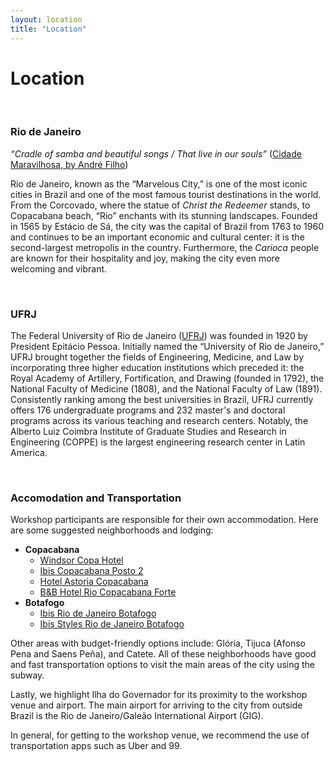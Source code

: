 ```yaml
---
layout: location
title: "Location"
---
```


# Location

<br>

### Rio de Janeiro

_“Cradle of samba and beautiful songs / That live in our souls”_ ([Cidade Maravilhosa, by André Filho](https://www.youtube.com/watch?v=UKBukXgT_ps))

Rio de Janeiro, known as the “Marvelous City,” is one of the most iconic cities in Brazil and one of the most famous tourist destinations in the world. From the Corcovado, where the statue of _Christ the Redeemer_ stands, to Copacabana beach, “Rio” enchants with its stunning landscapes. Founded in 1565 by Estácio de Sá, the city was the capital of Brazil from 1763 to 1960 and continues to be an important economic and cultural center: it is the second-largest metropolis in the country.  Furthermore, the _Carioca_ people are known for their hospitality and joy, making the city even more welcoming and vibrant.

<br>

### UFRJ

The Federal University of Rio de Janeiro ([UFRJ](https://ufrj.br/en/)) was founded in 1920 by President Epitácio Pessoa.  Initially named the “University of Rio de Janeiro,” UFRJ brought together the fields of Engineering, Medicine, and Law by incorporating three higher education institutions which preceded it: the Royal Academy of Artillery, Fortification, and Drawing (founded in 1792), the National Faculty of Medicine (1808), and the National Faculty of Law (1891). Consistently ranking among the best universities in Brazil, UFRJ currently offers 176 undergraduate programs and 232 master's and doctoral programs across its various teaching and research centers. Notably, the Alberto Luiz Coimbra Institute of Graduate Studies and Research in Engineering (COPPE) is the largest engineering research center in Latin America.

<br>

### Accomodation and Transportation

Workshop participants are responsible for their own accommodation. Here are some suggested neighborhoods and lodging:
* **Copacabana**
	- [Windsor Copa Hotel](https://windsorhoteis.com/hotel/windsor-copa/)
	- [Ibis Copacabana Posto 2](https://all.accor.com/hotel/6497/index.en.shtml)
	- [Hotel Astoria Copacabana](https://astoria.com.br/)
	- [B&B Hotel Rio Copacabana Forte](https://www.hotel-bb.com/en/hotel/rio-de-janeiro-copacabana-forte)
* **Botafogo**
	- [Ibis Rio de Janeiro Botafogo](https://all.accor.com/hotel/7547/index.pt.shtml)
	- [Ibis Styles Rio de Janeiro Botafogo](https://all.accor.com/hotel/B2Z6/index.en.shtml)

Other areas with budget-friendly options include: Glória, Tijuca (Afonso Pena and Saens Peña), and Catete. All of these neighborhoods have good and fast transportation options to visit the main areas of the city using the subway.

Lastly, we highlight Ilha do Governador for its proximity to the workshop venue and airport. The main airport for arriving to the city from outside Brazil is the Rio de Janeiro/Galeão International Airport (GIG).

In general, for getting to the workshop venue, we recommend the use of transportation apps such as Uber and 99.

<br>
